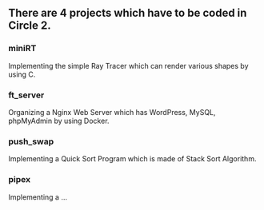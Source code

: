 ## There are 4 projects which have to be coded in Circle 2.
### miniRT
Implementing the simple Ray Tracer which can render various shapes by using C.
### ft_server
Organizing a Nginx Web Server which has WordPress, MySQL, phpMyAdmin by using Docker.
### push_swap
Implementing a Quick Sort Program which is made of Stack Sort Algorithm.
### pipex
Implementing a ...
